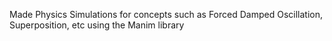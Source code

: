 Made Physics Simulations for concepts such as Forced Damped Oscillation, Superposition, etc using the Manim library
